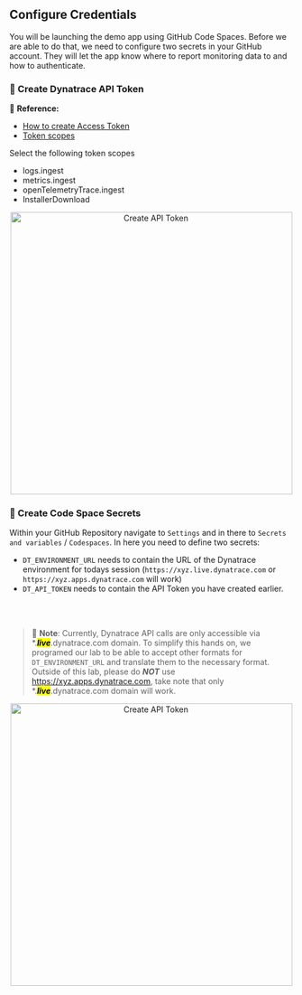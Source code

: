 ## Configure Credentials

You will be launching the demo app using GitHub Code Spaces.
Before we are able to do that, we need to configure two secrets in your GitHub account. They will let the app know where to report monitoring data to and how to authenticate.

### 📌 Create Dynatrace API Token

📝 **Reference:**
- [How to create Access Token](https://docs.dynatrace.com/docs/manage/access-control/access-tokens#create-api-token)
- [Token scopes](https://docs.dynatrace.com/docs/shortlink/otel-getstarted-otlpexport#authentication-export-to-activegate)

Select the following token scopes
- logs.ingest
- metrics.ingest
- openTelemetryTrace.ingest
- InstallerDownload

<center>
<img src="../../../assets/images/01_setup_03_create_token.gif" alt="Create API Token" style="width:500px" />
</center>

### 📌 Create Code Space Secrets

Within your GitHub Repository navigate to `Settings` and in there to `Secrets and variables` / `Codespaces`.
In here you need to define two secrets:
* `DT_ENVIRONMENT_URL` needs to contain the URL of the Dynatrace environment for todays session (`https://xyz.live.dynatrace.com` or `https://xyz.apps.dynatrace.com` will work)
* `DT_API_TOKEN` needs to contain the API Token you have created earlier.
<br>
<br>

> 📝 **Note**: Currently, Dynatrace API calls are only accessible via *.<mark>***live***</mark>.dynatrace.com domain. To simplify this hands on, we programed our lab to be able to accept other formats for `DT_ENVIRONMENT_URL` and translate them to the necessary format. Outside of this lab, please do ***NOT*** use https://xyz.apps.dynatrace.com, take note that only *.<mark>***live***</mark>.dynatrace.com domain will work.

<center>
<img src="../../../assets/images/01_setup_04_code_spaces_secrets.gif" alt="Create API Token" style="width:500px; display: block; align: center" />
</center>
